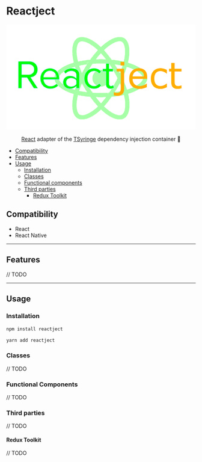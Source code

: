 # Reactject

<img src="./assets/images/logo.png?raw=true" style="max-width: 100%" />
<p align="center"><a href="https://es.reactjs.org">React</a> adapter of the <a href="https://github.com/microsoft/tsyringe">TSyringe</a> dependency injection container 💉</p>

- [Compatibility](#compatibility)
- [Features](#features)
- [Usage](#features)
  - [Installation](#installation)
  - [Classes](#classes)
  - [Functional components](#functional-components)
  - [Third parties](#third-parties)
    - [Redux Toolkit](#redux-toolkit)

## Compatibility

- React
- React Native

<hr>

## Features

// TODO

<hr>

## Usage

### Installation

```
npm install reactject
```

```
yarn add reactject
```

### Classes

// TODO

### Functional Components

// TODO

### Third parties

// TODO

#### Redux Toolkit

// TODO
